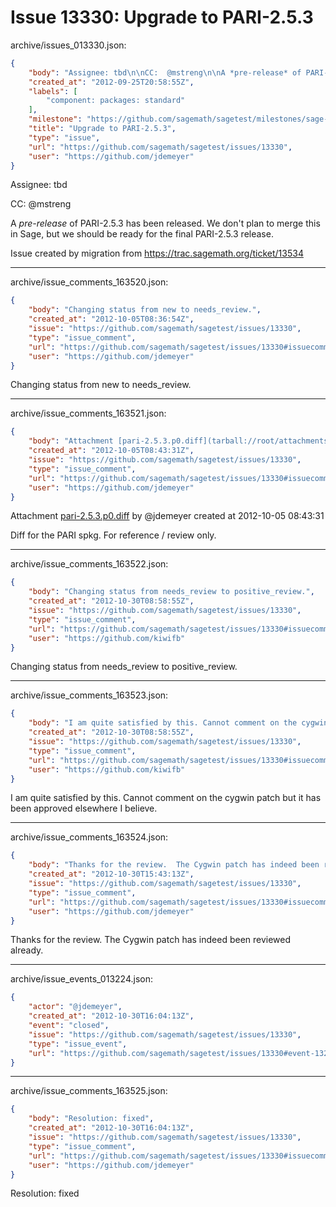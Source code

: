 # Issue 13330: Upgrade to PARI-2.5.3

archive/issues_013330.json:
```json
{
    "body": "Assignee: tbd\n\nCC:  @mstreng\n\nA *pre-release* of PARI-2.5.3 has been released.  We don't plan to merge this in Sage, but we should be ready for the final PARI-2.5.3 release.\n\nIssue created by migration from https://trac.sagemath.org/ticket/13534\n\n",
    "created_at": "2012-09-25T20:58:55Z",
    "labels": [
        "component: packages: standard"
    ],
    "milestone": "https://github.com/sagemath/sagetest/milestones/sage-5.5",
    "title": "Upgrade to PARI-2.5.3",
    "type": "issue",
    "url": "https://github.com/sagemath/sagetest/issues/13330",
    "user": "https://github.com/jdemeyer"
}
```
Assignee: tbd

CC:  @mstreng

A *pre-release* of PARI-2.5.3 has been released.  We don't plan to merge this in Sage, but we should be ready for the final PARI-2.5.3 release.

Issue created by migration from https://trac.sagemath.org/ticket/13534





---

archive/issue_comments_163520.json:
```json
{
    "body": "Changing status from new to needs_review.",
    "created_at": "2012-10-05T08:36:54Z",
    "issue": "https://github.com/sagemath/sagetest/issues/13330",
    "type": "issue_comment",
    "url": "https://github.com/sagemath/sagetest/issues/13330#issuecomment-163520",
    "user": "https://github.com/jdemeyer"
}
```

Changing status from new to needs_review.



---

archive/issue_comments_163521.json:
```json
{
    "body": "Attachment [pari-2.5.3.p0.diff](tarball://root/attachments/some-uuid/ticket13534/pari-2.5.3.p0.diff) by @jdemeyer created at 2012-10-05 08:43:31\n\nDiff for the PARI spkg. For reference / review only.",
    "created_at": "2012-10-05T08:43:31Z",
    "issue": "https://github.com/sagemath/sagetest/issues/13330",
    "type": "issue_comment",
    "url": "https://github.com/sagemath/sagetest/issues/13330#issuecomment-163521",
    "user": "https://github.com/jdemeyer"
}
```

Attachment [pari-2.5.3.p0.diff](tarball://root/attachments/some-uuid/ticket13534/pari-2.5.3.p0.diff) by @jdemeyer created at 2012-10-05 08:43:31

Diff for the PARI spkg. For reference / review only.



---

archive/issue_comments_163522.json:
```json
{
    "body": "Changing status from needs_review to positive_review.",
    "created_at": "2012-10-30T08:58:55Z",
    "issue": "https://github.com/sagemath/sagetest/issues/13330",
    "type": "issue_comment",
    "url": "https://github.com/sagemath/sagetest/issues/13330#issuecomment-163522",
    "user": "https://github.com/kiwifb"
}
```

Changing status from needs_review to positive_review.



---

archive/issue_comments_163523.json:
```json
{
    "body": "I am quite satisfied by this. Cannot comment on the cygwin patch but it has been approved elsewhere I believe.",
    "created_at": "2012-10-30T08:58:55Z",
    "issue": "https://github.com/sagemath/sagetest/issues/13330",
    "type": "issue_comment",
    "url": "https://github.com/sagemath/sagetest/issues/13330#issuecomment-163523",
    "user": "https://github.com/kiwifb"
}
```

I am quite satisfied by this. Cannot comment on the cygwin patch but it has been approved elsewhere I believe.



---

archive/issue_comments_163524.json:
```json
{
    "body": "Thanks for the review.  The Cygwin patch has indeed been reviewed already.",
    "created_at": "2012-10-30T15:43:13Z",
    "issue": "https://github.com/sagemath/sagetest/issues/13330",
    "type": "issue_comment",
    "url": "https://github.com/sagemath/sagetest/issues/13330#issuecomment-163524",
    "user": "https://github.com/jdemeyer"
}
```

Thanks for the review.  The Cygwin patch has indeed been reviewed already.



---

archive/issue_events_013224.json:
```json
{
    "actor": "@jdemeyer",
    "created_at": "2012-10-30T16:04:13Z",
    "event": "closed",
    "issue": "https://github.com/sagemath/sagetest/issues/13330",
    "type": "issue_event",
    "url": "https://github.com/sagemath/sagetest/issues/13330#event-13224"
}
```



---

archive/issue_comments_163525.json:
```json
{
    "body": "Resolution: fixed",
    "created_at": "2012-10-30T16:04:13Z",
    "issue": "https://github.com/sagemath/sagetest/issues/13330",
    "type": "issue_comment",
    "url": "https://github.com/sagemath/sagetest/issues/13330#issuecomment-163525",
    "user": "https://github.com/jdemeyer"
}
```

Resolution: fixed
